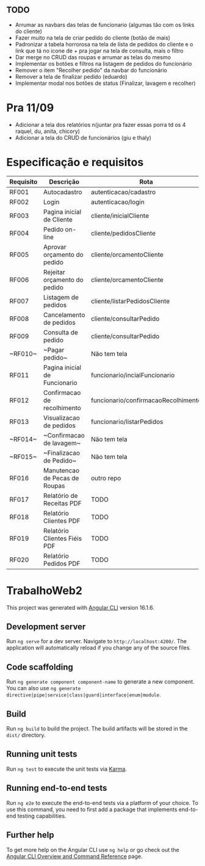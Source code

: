 ## TODO

- Arrumar as navbars das telas de funcionario (algumas tão com os links do cliente)
- Fazer muito na tela de criar pedido do cliente (botão de mais)
- Padronizar a tabela horrorosa na tela de lista de pedidos do cliente e o link que tá no icone de + pra jogar na tela de consulta, mais o filtro
- Dar merge no CRUD das roupas e arrumar as telas do mesmo
- Implementar os botões e filtros na listagem de pedidos do funcionário
- Remover o item "Recolher pedido" da navbar do funcionário
- Remover a tela de finalizar pedido (eduardo)
- Implementar modal nos botões de status (Finalizar, lavagem e recolher)

# Pra 11/09

- Adicionar a tela dos relatórios n(juntar pra fazer essas porra td os 4 raquel, du, anita, chicory)
- Adicionar a tela do CRUD de funcionários (giu e thaly)

# Especificação e requisitos

| Requisito | Descrição                     | Rota                                |
|-----------|-------------------------------|-------------------------------------|
| RF001     | Autocadastro                  | autenticacao/cadastro               |
| RF002     | Login                         | autenticacao/login                  |
| RF003     | Pagina inicial de Cliente     | cliente/inicialCliente              |
| RF004     | Pedido on-line                | cliente/pedidosCliente              |
| RF005     | Aprovar orçamento do pedido   | cliente/orcamentoCliente            |
| RF006     | Rejeitar orçamento do pedido  | cliente/orcamentoCliente            |
| RF007     | Listagem de pedidos           | cliente/listarPedidosCliente        |
| RF008     | Cancelamento de pedidos       | cliente/consultarPedido             |
| RF009     | Consulta de pedido            | cliente/consultarPedido             |
| ~RF010~   | ~Pagar pedido~                | Não tem tela                        |
| RF011     | Pagina inicial de Funcionario | funcionario/incialFuncionario       |
| RF012     | Confirmacao de recolhimento   | funcionario/confirmacaoRecolhimento |
| RF013     | Visualizacao de pedidos       | funcionario/listarPedidos           |
| ~RF014~   | ~Confirmacao de lavagem~      | Não tem tela                        |
| ~RF015~   | ~Finalizacao de Pedido~       | Não tem tela                        |
| RF016     | Manutencao de Pecas de Roupas | outro repo                          |
| RF017     | Relatório de Receitas PDF     | TODO                                |
| RF018     | Relatório Clientes PDF        | TODO                                |
| RF019     | Relatório Clientes Fiéis PDF  | TODO                                |
| RF020     | Relatório Pedidos PDF         | TODO                                |

# TrabalhoWeb2

This project was generated with [Angular CLI](https://github.com/angular/angular-cli) version 16.1.6.

## Development server

Run `ng serve` for a dev server. Navigate to `http://localhost:4200/`. The application will automatically reload if you change any of the source files.

## Code scaffolding

Run `ng generate component component-name` to generate a new component. You can also use `ng generate directive|pipe|service|class|guard|interface|enum|module`.

## Build

Run `ng build` to build the project. The build artifacts will be stored in the `dist/` directory.

## Running unit tests

Run `ng test` to execute the unit tests via [Karma](https://karma-runner.github.io).

## Running end-to-end tests

Run `ng e2e` to execute the end-to-end tests via a platform of your choice. To use this command, you need to first add a package that implements end-to-end testing capabilities.

## Further help

To get more help on the Angular CLI use `ng help` or go check out the [Angular CLI Overview and Command Reference](https://angular.io/cli) page.

